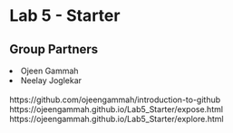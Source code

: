 # Lab 5 - Starter

## Group Partners 

<li>Ojeen Gammah </li>
<li>Neelay Joglekar</li>
<br>
https://github.com/ojeengammah/introduction-to-github
https://ojeengammah.github.io/Lab5_Starter/expose.html <br>
https://ojeengammah.github.io/Lab5_Starter/explore.html <br>

